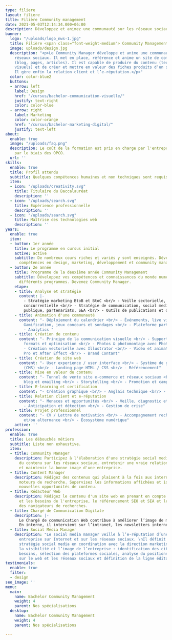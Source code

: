 ```yaml
---
type: filiere
layout: filiere
title: Filière Community management
date: 2021-05-03T12:14:34.000+06:00
description: Développez et animez une communauté sur les réseaux sociaux
banner:
  logo: "/uploads/logo_nws-1.jpg"
  title: Filière <span class="font-weight-medium"> Community Management</span>
  image: uploads/design.jpg
  description: "<p>Le Community Manager développe et anime une communauté sur les
    réseaux sociaux. Il met en place, référence et anime un site de communication
    (blog, pages, articles). Il est capable de produire du contenu (textes, vidéos,
    visuels) et de créer et mettre en valeur des fiches produits d’un site e-commerce.
    Il gère enfin la relation client et l’e-réputation.</p>"
  color: color-blue2
  buttons:
  - arrow: left
    label: Design
    href: "/cursus/bachelor-communication-visuelle/"
    justify: text-right
    color: color-blue
  - arrow: right
    label: Marketing
    color: color-orange
    href: "/cursus/bachelor-marketing-digital/"
    justify: text-left
about:
  enable: true
  image: "/uploads/faq.png"
  description: Le coût de la formation est pris en charge par l'entreprise employeur
    par le biais des OPCO.
  url: ''
skills:
  enable: true
  title: Profil attendu
  subtitle: Quelques compétences humaines et non techniques sont requises.
  item:
  - icon: "/uploads/creativity.svg"
    title: Titulaire du Baccalauréat
    description: ''
  - icon: "/uploads/search.svg"
    title: Expérience professionnelle
    description: ''
  - icon: "/uploads/search.svg"
    title: Maîtrise des technologies web
    description: ''
years:
  enable: true
  item:
  - button: 1er année
    title: Le programme en cursus initial
    active: active
    subtitle: De nombreux cours riches et variés y sont enseignés. Développez vos
      compétences en design, marketing, développement et community management.
  - button: 2e année
    title: Programme de la deuxième année Community Management
    subtitle: Développez vos compétences et connaissances du monde numérique via nos
      différents programmes. Devenez Community Manager.
    etape:
    - title: Analyse et stratégie
      content: |-
        - Stratégie marketing BtoB et BtoC <br/> - Veille sectorielle, économique, culturelle et
        concurrentielle <br/> - Stratégie de communication, social media et éditoriale <br/> - Stratégie d’acquisition : influenceur, relations presse et
        publique, partenariats, SEA <br/> - Outils de publications et de suivi de performances
    - title: Animation d'une communauté
      content: "- Déploiement du calendrier <br/> - Événements, live vidéo <br/> -
        Gamification, jeux concours et sondages <br/> - Plateforme participative <br/>
        - Analytics "
    - title: Création de contenu
      content: "- Principe de la communication visuelle <br/> - Supports de diffusion,
        formats et optimisation <br/> - Photos & photomontage avec Photoshop <br/>
        - Création vectorielle avec Illustrator <br/> - Vidéo et animation avec Premiere
        Pro et After Effect <br/> - Brand Contant"
    - title: Création de site web
      content: "- User experience / user interface <br/> - Système de gestion de contenus
        (CMS) <br/> - Landing page HTML / CSS <br/> - Référencement"
    - title: Mise en valeur du contenu
      content: "- Tunnel de vente site e-commerce et réseaux sociaux <br/> - Newsletter,
        blog et emailing <br/> - Storytelling <br/> - Promotion et campagne ads"
    - title: E-learning et certification
      content: "- Création graphique <br/> - Anglais technique <br/> - Facebook blueprint"
    - title: Relation client et e-réputation
      content: "- Menaces et opportunités <br/> - Veille, diagnostic et outils <br/>
        - Anticipation et détection <br/> - Gestion de crise"
    - title: Projet professionnel
      content: "- CV / Lettre de motivation <br/> - Accompagnement recherche de stages
        et/ou alternance <br/> - Écosystème numérique"
    active: ''
profession:
  enable: true
  title: Les débouchés métiers
  subtitle: Liste non exhaustive.
  item:
  - title: Community Manager
    description: Participez à l'élaboration d'une stratégie social media pour produire
      du contenu sur les réseaux sociaux, entretenir une vraie relation avec une communauté
      et maintenir la bonne image d'une entreprise.
  - title: Content Manager
    description: Rédigez des contenus qui plaisent à la fois aux internautes et aux
      moteurs de recherche. Supervisez les informations affichées et identifiez de
      nouvelles opportunités de contenu.
  - title: Rédacteur Web
    description: Rédigez le contenu d'un site web en prenant en compte la demande
      et les besoins de l'entreprise, le référencement SEO et SEA et les algorithmes
      des navigateurs de recherches.
  - title: Chargé de Communication Digitale
    description: |-
      Le Chargé de communication Web contribue à améliorer l’image de marque de l’entreprise. Ainsi, il est de son ressort d’organiser et de concevoir la stratégie de communication numérique avec ses partenaires internes et externes.
      En interne, il intervient sur l’intranet, les newsletters internes, le blog de l’entreprise, etc. En externe, il gère le site internet de l’entreprise, l’achat d’espaces publicitaires et les comptes de la société sur les réseaux sociaux.
  - title: Social Média Manager
    description: "Le social media manager veille à l’e-réputation d’une marque, d’une
      entreprise sur Internet et sur les réseaux sociaux. \nIl définit en amont une
      stratégie social media en coordination avec la direction marketing pour améliorer
      la visibilité et l’image de l’entreprise : identification des cibles et de leur
      besoins, sélection des plateformes sociales, analyse du positionnement de l’entreprise
      sur le web et les réseaux sociaux et définition de la ligne éditoriale."
testimonials:
  enable: true
  filter:
  - design
seo_image: ''
menu:
  main:
    name: Bachelor Community Management
    weight: 4
    parent: Nos spécialisations
  desktop:
    name: Bachelor Community Management
    weight: 4
    parent: Nos spécialisations

---
```

